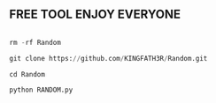 ## FREE TOOL ENJOY EVERYONE

```python

rm -rf Random

git clone https://github.com/KINGFATH3R/Random.git

cd Random

python RANDOM.py
